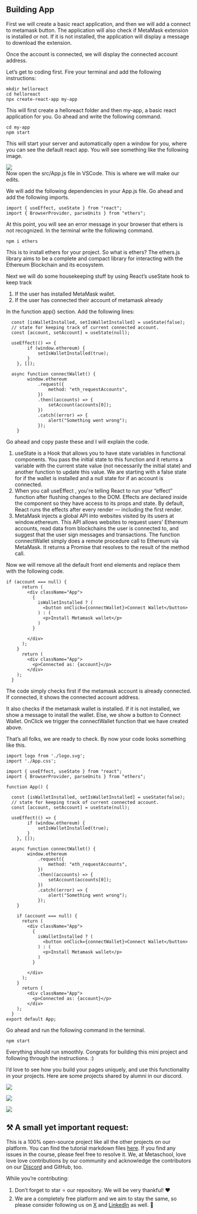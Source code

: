 ## Building App

First we will create a basic react application, and then we will add a connect to metamask button. The application will also check if MetaMask extension is installed or not. If it is not installed, the application will display a message to download the extension.

Once the account is connected, we will display the connected account address.

Let’s get to coding first. Fire your terminal and add the following instructions:

```
mkdir helloreact
cd helloreact
npx create-react-app my-app
```

This will first create a helloreact folder and then my-app, a basic react application for you. Go ahead and write the following command.

```
cd my-app
npm start
```

This will start your server and automatically open a window for you, where you can see the default react app. You will see something like the following image.

![](https://lh4.googleusercontent.com/i2Vu7EfiZGuGsYbtPVa28Niqd0JZveX6BNJN8K_--JMkrTg_K4PKUMKw2DIslgTR556QJoXJ8JfxRR9GAj2gJ0wQa_zcMDx8HubSCYAiRmkbusPvRfbpURVgiPPIzx9GaYoDR0_5)  
Now open the src/App.js file in VSCode. This is where we will make our edits.

We will add the following dependencies in your App.js file. Go ahead and add the following imports.

```
import { useEffect, useState } from "react";
import { BrowserProvider, parseUnits } from "ethers";
```

At this point, you will see an error message in your browser that ethers is not recognized. In the terminal write the following command.

```
npm i ethers
```

This is to install ethers for your project. So what is ethers? The ethers.js library aims to be a complete and compact library for interacting with the Ethereum Blockchain and its ecosystem.

Next we will do some housekeeping stuff by using React’s useState hook to keep track

1.  If the user has installed MetaMask wallet.
2.  If the user has connected their account of metamask already

In the function app() section. Add the following lines:

```
  const [isWalletInstalled, setIsWalletInstalled] = useState(false);
  // state for keeping track of current connected account.
  const [account, setAccount] = useState(null);

  useEffect(() => {
        if (window.ethereum) {
            setIsWalletInstalled(true);
        }
    }, []);

  async function connectWallet() {
        window.ethereum
            .request({
                method: "eth_requestAccounts",
            })
            .then((accounts) => {
                setAccount(accounts[0]);
            })
            .catch((error) => {
                alert("Something went wrong");
            });
    }
```

Go ahead and copy paste these and I will explain the code.

1.  useState is a Hook that allows you to have state variables in functional components. You pass the initial state to this function and it returns a variable with the current state value (not necessarily the initial state) and another function to update this value. We are starting with a false state for if the wallet is installed and a null state for if an account is connected.
2.  When you call useEffect , you're telling React to run your “effect” function after flushing changes to the DOM. Effects are declared inside the component so they have access to its props and state. By default, React runs the effects after every render — including the first render.
3.  MetaMask injects a global API into websites visited by its users at window.ethereum. This API allows websites to request users' Ethereum accounts, read data from blockchains the user is connected to, and suggest that the user sign messages and transactions. The function connectWallet simply does a remote procedure call to Ethereum via MetaMask. It returns a Promise that resolves to the result of the method call.

Now we will remove all the default front end elements and replace them with the following code.

```
if (account === null) {
      return (
        <div className="App">
          {
            isWalletInstalled ? (
              <button onClick={connectWallet}>Connect Wallet</button>
            ) : (
              <p>Install Metamask wallet</p>
            )
          }

        </div>
      );
    }
      return (
        <div className="App">
          <p>Connected as: {account}</p>
        </div>
    );
  }
```

The code simply checks first if the metamask account is already connected. If connected, it shows the connected account address.

It also checks if the metamask wallet is installed. If it is not installed, we show a message to install the wallet. Else, we show a button to Connect Wallet. OnClick we trigger the connectWallet function that we have created above.

That’s all folks, we are ready to check. By now your code looks something like this.

```
import logo from './logo.svg';
import './App.css';

import { useEffect, useState } from "react";
import { BrowserProvider, parseUnits } from "ethers";

function App() {

  const [isWalletInstalled, setIsWalletInstalled] = useState(false);
  // state for keeping track of current connected account.
  const [account, setAccount] = useState(null);

  useEffect(() => {
        if (window.ethereum) {
            setIsWalletInstalled(true);
        }
    }, []);

  async function connectWallet() {
        window.ethereum
            .request({
                method: "eth_requestAccounts",
            })
            .then((accounts) => {
                setAccount(accounts[0]);
            })
            .catch((error) => {
                alert("Something went wrong");
            });
    }

    if (account === null) {
      return (
        <div className="App">
          {
            isWalletInstalled ? (
              <button onClick={connectWallet}>Connect Wallet</button>
            ) : (
              <p>Install Metamask wallet</p>
            )
          }

        </div>
      );
    }
      return (
        <div className="App">
          <p>Connected as: {account}</p>
        </div>
    );
  }
export default App;
```

Go ahead and run the following command in the terminal.

```
npm start
```


Everything should run smoothly. Congrats for building this mini project and following through the instructions. :)

I’d love to see how you build your pages uniquely, and use this functionality in your projects. Here are some projects shared by alumni in our discord.

![](https://lh3.googleusercontent.com/pxrqt43cLrL8a00Vwq4Eev0Xg2BJQF-ueANJFGNyIxtn9tzj69IusyFqbK3_UkieqxulnaT0Xbngx9ppSp7N8nzPZRWT6ISKnoPCrF2RGHJEUwfYHczM4pJRTDx2IHJmX9yX3tqS)

![](https://lh4.googleusercontent.com/QjNm9TCY1JlSshwLDAfUu2giAy8pK2A8oGUiiHAdSk4jeFyqnh4QiFOVw3hCj4rAU2UbPaJ_tQzdOyR_5jPutapPXmewhihBxCwJd3Gal-M_2P-lI8oFDg5gEpy4Cn-s-jqiNMaU)

![](https://metaschool.s3-ap-southeast-1.amazonaws.com/images/X0Rw3VAkQfRtNB3GPgEDE6cWTuJCwqAWggcm0jCb.png)


## ⚒️ A small yet important request:

This is a 100% open-source project like all the other projects on our platform. You can find the tutorial markdown files [here](https://github.com/0xmetaschool/Learning-Projects/tree/main/Add%20MetaMask%20connect%20button%20to%20your%20react%20app). If you find any issues in the course, please feel free to resolve it. We, at Metaschool, love love love contributions by our community and acknowledge the contributors on our [Discord](https://discord.gg/vbVMUwXWgc) and GitHub, too.

While you’re contributing:

1. Don’t forget to star ⭐️ our repository. We will be very thankful! ❤️
2. We are a completely free platform and we aim to stay the same, so please consider following us on [X](https://bit.ly/metamask-react-twitter) and [LinkedIn](https://bit.ly/metamask-react-linkedin) as well. 🫶


